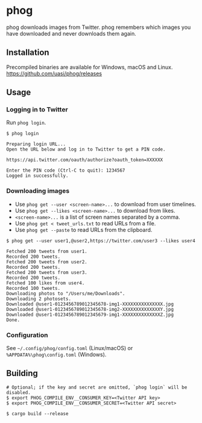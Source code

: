 # phog

phog downloads images from Twitter. phog remembers which images you have downloaded and never downloads them again.

## Installation

Precompiled binaries are available for Windows, macOS and Linux. https://github.com/uasi/phog/releases

## Usage

### Logging in to Twitter

Run `phog login`.

```
$ phog login

Preparing login URL...
Open the URL below and log in to Twitter to get a PIN code.

https://api.twitter.com/oauth/authorize?oauth_token=XXXXXX

Enter the PIN code (Ctrl-C to quit): 1234567
Logged in successfully.
```

### Downloading images

- Use `phog get --user <screen-name>...` to download from user timelines.
- Use `phog get --likes <screen-name>...` to download from likes.
- `<screen-name>...` is a list of screen names separated by a comma.
- Use `phog get < tweet_urls.txt` to read URLs from a file.
- Use `phog get --paste` to read URLs from the clipboard.

```
$ phog get --user user1,@user2,https://twitter.com/user3 --likes user4

Fetched 200 tweets from user1.
Recorded 200 tweets.
Fetched 200 tweets from user2.
Recorded 200 tweets.
Fetched 200 tweets from user3.
Recorded 200 tweets.
Fetched 100 likes from user4.
Recorded 100 tweets.
Downloading photos to "/Users/me/Downloads".
Downloading 2 photosets.
Downloaded @user1-0123456789012345678-img1-XXXXXXXXXXXXXXX.jpg
Downloaded @user1-0123456789012345678-img2-XXXXXXXXXXXXXXY.jpg
Downloaded @user1-0123456789012345679-img1-XXXXXXXXXXXXXXZ.jpg
Done.
```

### Configuration

See `~/.config/phog/config.toml` (Linux/macOS) or `%APPDATA%\phog\config.toml` (Windows).

## Building

```
# Optional; if the key and secret are omitted, `phog login` will be disabled.
$ export PHOG_COMPILE_ENV__CONSUMER_KEY=<Twitter API key>
$ export PHOG_COMPILE_ENV__CONSUMER_SECRET=<Twitter API secret>

$ cargo build --release
```
